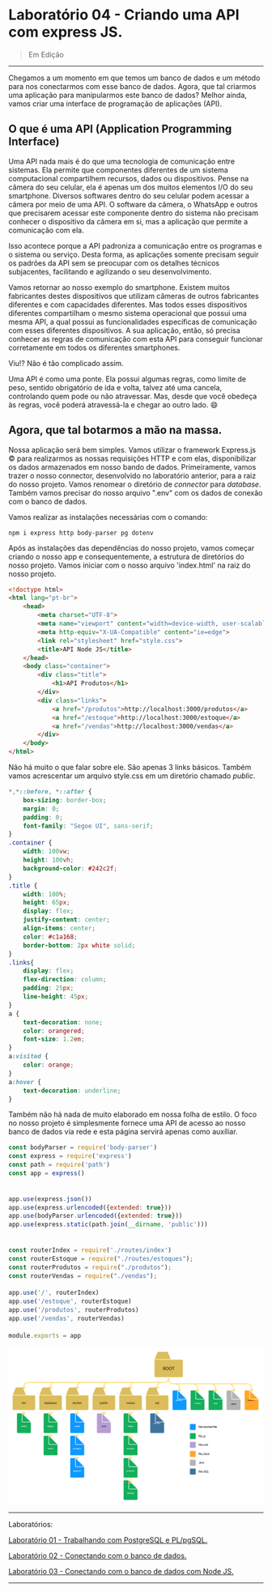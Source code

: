 # Laboratório 04 - Criando uma API com express JS.

> Em Edição

<hr />

Chegamos a um momento em que temos um banco de dados e um método para nos conectarmos com esse banco de dados. Agora, 
que tal criarmos uma aplicação para manipularmos este banco de dados? Melhor ainda, vamos criar uma interface de programação
de aplicações (API). 

## O que é uma API (Application Programming Interface)

Uma API nada mais é do que uma tecnologia de comunicação entre sistemas. Ela permite que componentes diferentes de um 
sistema computacional compartilhem recursos, dados ou dispositivos. Pense na câmera do seu celular, ela é apenas um dos 
muitos elementos I/O do seu smartphone. Diversos softwares dentro do seu celular podem acessar a câmera por meio de uma API. 
O software da câmera, o WhatsApp e outros que precisarem acessar este componente dentro do sistema não precisam 
conhecer o dispositivo da câmera em si, mas a aplicação que permite a comunicação com ela.

Isso acontece porque a API padroniza a comunicação entre os programas e o sistema ou serviço. Desta forma, as aplicações 
somente precisam seguir os padrões da API sem se preocupar com os detalhes técnicos subjacentes, facilitando e agilizando 
o seu desenvolvimento.

Vamos retornar ao nosso exemplo do smartphone. Existem muitos fabricantes destes dispositivos que utilizam câmeras de 
outros fabricantes diferentes e com capacidades diferentes. Mas todos esses dispositivos diferentes compartilham o mesmo 
sistema operacional que possui uma mesma API, a qual possui as funcionalidades específicas de comunicação com esses 
diferentes dispositivos. A sua aplicação, então, só precisa conhecer as regras de comunicação com esta API para conseguir 
funcionar corretamente em todos os diferentes smartphones.

Viu!? Não é tão complicado assim. 

Uma API é como uma ponte. Ela possui algumas regras, como limite de peso, sentido obrigatório de ida e volta, talvez até 
uma cancela, controlando quem pode ou não atravessar. Mas, desde que você obedeça às regras, você poderá atravessá-la e 
chegar ao outro lado. :smile:

## Agora, que tal botarmos a mão na massa.

Nossa aplicação será bem simples. Vamos utilizar o framework Express.js &copy; para realizarmos as nossas requisições
HTTP e com elas, disponibilizar os dados armazenados em nosso bando de dados. Primeiramente, vamos trazer o nosso 
connector, desenvolvido no laboratório anterior, para a raiz do nosso projeto. Vamos renomear o diretório de
*connector* para *database*. Também vamos precisar do nosso arquivo ".env" com os dados de conexão com o banco de dados.

Vamos realizar as instalações necessárias com o comando:
```shell
npm i express http body-parser pg dotenv
```
Após as instalações das dependências do nosso projeto, vamos começar criando o nosso app  e consequentemente,
a estrutura de diretórios do nosso projeto. Vamos iniciar com o nosso arquivo 'index.html' na raiz do nosso projeto.
```html
<!doctype html>
<html lang="pt-br">
    <head>
        <meta charset="UTF-8">
        <meta name="viewport" content="width=device-width, user-scalable=no, initial-scale=1.0, maximum-scale=1.0, minimum-scale=1.0">
        <meta http-equiv="X-UA-Compatible" content="ie=edge">
        <link rel="stylesheet" href="style.css">
        <title>API Node JS</title>
    </head>
    <body class="container">
        <div class="title">
            <h1>API Produtos</h1>
        </div>
        <div class="links">
            <a href="/produtos">http://localhost:3000/produtos</a>
            <a href="/estoque">http://localhost:3000/estoque</a>
            <a href="/vendas">http://localhost:3000/vendas</a>
        </div>
    </body>
</html>
```
Não há muito o que falar sobre ele. São apenas 3 links básicos. Também vamos acrescentar um arquivo style.css em um diretório
chamado *public*.
```css
*,*::before, *::after {
    box-sizing: border-box;
    margin: 0;
    padding: 0;
    font-family: "Segoe UI", sans-serif;
}
.container {
    width: 100vw;
    height: 100vh;
    background-color: #242c2f;
}
.title {
    width: 100%;
    height: 65px;
    display: flex;
    justify-content: center;
    align-items: center;
    color: #c1a168;
    border-bottom: 2px white solid;
}
.links{
    display: flex;
    flex-direction: column;
    padding: 25px;
    line-height: 45px;
}
a {
    text-decoration: none;
    color: orangered;
    font-size: 1.2em;
}
a:visited {
    color: orange;
}
a:hover {
    text-decoration: underline;
}
```
Também não há nada de muito elaborado em nossa folha de estilo. O foco no nosso projeto é simplesmente fornece uma API de 
acesso ao nosso banco de dados via rede e esta página servirá apenas como auxíliar.

```javascript
const bodyParser = require('body-parser')
const express = require('express')
const path = require('path')
const app = express()


app.use(express.json())
app.use(express.urlencoded({extended: true}))
app.use(bodyParser.urlencoded({extended: true}))
app.use(express.static(path.join(__dirname, 'public')))


const routerIndex = require('./routes/index')
const routerEstoque = require("./routes/estoques");
const routerProdutos = require("./produtos");
const routerVendas = require("./vendas");

app.use('/', routerIndex)
app.use('/estoque', routerEstoque)
app.use('/produtos', routerProdutos)
app.use('/vendas', routerVendas)

module.exports = app
```



![arvore_diretorios.png](assets%2Farvore_diretorios.png)

<hr/>

Laboratórios:

[Laboratório 01 - Trabalhando com PostgreSQL e PL/pgSQL.](https://github.com/SkyArtur/Laboratorio-01-PLpgSQL)

[Laboratório 02 - Conectando com o banco de dados.](https://github.com/SkyArtur/Laboratorio-02-Python)

[Laboratório 03 - Conectando com o banco de dados com Node JS.](https://github.com/SkyArtur/Laboratorio-03-Node)

<hr/>
